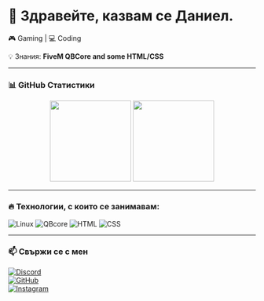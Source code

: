 # 👋 Здравейте, казвам се Даниел.  

🎮 Gaming | 💻 Coding

💡 Знания: **FiveM QBCore and some HTML/CSS**

---

### 📊 GitHub Статистики  
<p align="center">
  <img src="https://github-readme-stats.vercel.app/api?username=danielbg14&show_icons=true&theme=radical" height="165">
  <img src="https://github-readme-stats.vercel.app/api/top-langs/?username=danielbg14&layout=compact&theme=radical" height="165">
</p>

---

### 🔥 Технологии, с които се занимавам:
![Linux](https://img.shields.io/badge/Linux-000?style=for-the-badge&logo=linux&logoColor=yellow)
![QBcore](https://img.shields.io/badge/QBcore-4285F4?style=for-the-badge&logo=fivem&logoColor=white)
![HTML](https://img.shields.io/badge/HTML-E34F26?style=for-the-badge&logo=html5&logoColor=white)
![CSS](https://img.shields.io/badge/CSS-1572B6?style=for-the-badge&logo=css3&logoColor=white)  

---

### 📫 Свържи се с мен 
[![Discord](https://img.shields.io/badge/Discord-danielbg__14-7289DA?style=for-the-badge&logo=discord&logoColor=white)](https://discord.com/users/853017702784040980) <br>
[![GitHub](https://img.shields.io/badge/GitHub-danielbg14-181717?style=for-the-badge&logo=github)](https://github.com/danielbg14) <br>
[![Instagram](https://img.shields.io/badge/Instagram-danielbg__14-E4405F?style=for-the-badge&logo=instagram&logoColor=white)](https://instagram.com/danielbg_14)  
